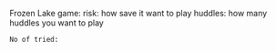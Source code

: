 Frozen Lake game:
    risk: how save it want to play
    huddles: how many huddles you want to play

    No of tried:
